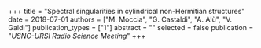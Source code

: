 +++
title = "Spectral singularities in cylindrical non-Hermitian structures"
date = 2018-07-01
authors = ["M. Moccia", "G. Castaldi", "A. Alù", "V. Galdi"]
publication_types = ["1"]
abstract = ""
selected = false
publication = "*USNC-URSI Radio Science Meeting*"
+++


